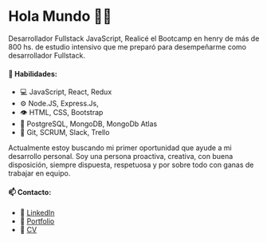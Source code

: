 <h1>Hola Mundo 🙋‍♂️</h1>

<p>Desarrollador Fullstack JavaScript, Realicé el Bootcamp en henry de más de 800 hs. de estudio intensivo que me preparó para desempeñarme como desarrollador Fullstack.</p>

<h4>🧠 Habilidades:</h4>
<ul>
  <li>💻 JavaScript, React, Redux</li>
  <li>⚙️ Node.JS, Express.Js,</li>
  <li>👁️  HTML, CSS, Bootstrap</li>
  <li>💽 PostgreSQL, MongoDB, MongoDb Atlas</li>
  <li>💬 Git, SCRUM, Slack, Trello</li>
</ul>

<p>Actualmente estoy buscando mi primer oportunidad que ayude a mi desarrollo personal. Soy una persona proactiva, creativa, con buena disposición, siempre dispuesta, respetuosa y por sobre todo con ganas de trabajar en equipo.</p>

<h4>📫 Contacto:</h4>
<ul>
  <li>📧 <a href='https://www.linkedin.com/in/pedro-d%C3%A1valos-088640210/'> LinkedIn </a> </li>
  <li>💼 <a href=''> Portfolio </a> </li>
  <li>📜 <a href='https://www.linkedin.com/in/pedro-d%C3%A1valos-088640210/detail/overlay-view/urn:li:fsd_profileTreasuryMedia:(ACoAADV8zGgB18adU_mERQLHJLFLw13-zgwNE6E,1635472482572)/'> CV </a> </li>
</ul>
